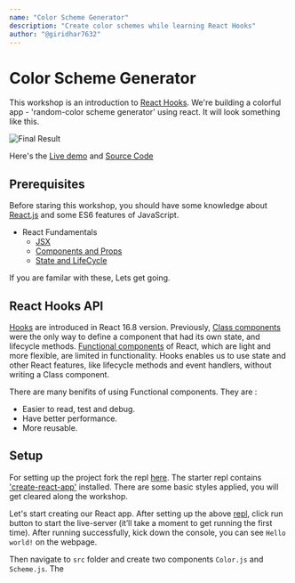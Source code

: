 ```yaml
---
name: "Color Scheme Generator"
description: "Create color schemes while learning React Hooks"
author: "@giridhar7632"
---
```


# Color Scheme Generator

This workshop is an introduction to [React Hooks](https://reactjs.org/docs/hooks-intro.html). We're building a colorful app - 'random-color scheme generator' using react. It will look something like this.

![Final Result](https://cloud-16p9skn27.vercel.app/0colorscheme.png)

Here's the [Live demo](https://color-scheme-generator.giridharhackclu.repl.co/) and [Source Code](https://repl.it/@Giridharhackclu/Color-scheme-generator#src/index.js)

## Prerequisites

Before staring this workshop, you should have some knowledge about [React.js](https://reactjs.org) and some ES6 features of JavaScript.

- React Fundamentals
  - [JSX](https://reactjs.org/docs/introducing-jsx.html)
  - [Components and Props](https://reactjs.org/docs/components-and-props.html)
  - [State and LifeCycle](https://reactjs.org/docs/state-and-lifecycle.html)

If you are familar with these, Lets get going.

## React Hooks API

[Hooks](https://reactjs.org/docs/hooks-intro.html) are introduced in React 16.8 version. Previously, [Class components](https://www.freecodecamp.org/news/functional-components-vs-class-components-in-react/) were the only way to define a component that had its own state, and lifecycle methods. [Functional components](https://www.freecodecamp.org/news/functional-components-vs-class-components-in-react/) of React, which are light and more flexible, are limited in functionality. Hooks enables us to use state and other React features, like lifecycle methods and event handlers, without writing a Class component.

There are many benifits of using Functional components. They are :

- Easier to read, test and debug.
- Have better performance.
- More reusable.

## Setup

For setting up the project fork the repl [here](https://repl.it/@Giridharhackclu/color-scheme-generator-starter#README.md). The starter repl contains ['create-react-app'](https://github.com/facebook/create-react-app) installed. There are some basic styles applied, you will get cleared along the workshop.

Let's start creating our React app.
After setting up the above [repl](https://repl.it/@Giridharhackclu/color-scheme-generator-starter#README.md), click run button to start the live-server (it’ll take a moment to get running the first time). After running successfully, kick down the console, you can see `Hello world!` on the webpage.

Then navigate to `src` folder and create two components `Color.js` and `Scheme.js`. The 
